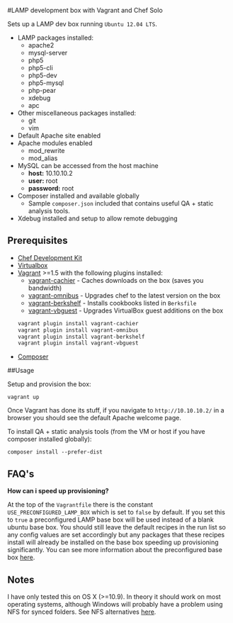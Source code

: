 #LAMP development box with Vagrant and Chef Solo

Sets up a LAMP dev box running `Ubuntu 12.04 LTS`.

- LAMP packages installed:
	- apache2
	- mysql-server
	- php5
	- php5-cli
	- php5-dev
	- php5-mysql
	- php-pear
    - xdebug
    - apc
- Other miscellaneous packages installed:
	- git
	- vim
- Default Apache site enabled
- Apache modules enabled
	- mod_rewrite
	- mod_alias
- MySQL can be accessed from the host machine
	- **host:** 10.10.10.2
	- **user:** root
	- **password:** root
- Composer installed and available globally
	- Sample `composer.json` included that contains useful QA + static analysis tools.
- Xdebug installed and setup to allow remote debugging

## Prerequisites

- [Chef Development Kit](https://downloads.chef.io/chef-dk/)
- [Virtualbox](https://www.virtualbox.org/)
- [Vagrant](http://www.vagrantup.com/) >=1.5 with the following plugins installed:
    - [vagrant-cachier](https://github.com/fgrehm/vagrant-cachier) - Caches downloads on the box (saves you bandwidth)
    - [vagrant-omnibus](https://github.com/schisamo/vagrant-omnibus) - Upgrades chef to the latest version on the box
    - [vagrant-berkshelf](https://github.com/berkshelf/vagrant-berkshelf) - Installs cookbooks listed in `Berksfile`
    - [vagrant-vbguest](https://github.com/dotless-de/vagrant-vbguest) - Upgrades VirtualBox guest additions on the box
    ```bash
    vagrant plugin install vagrant-cachier
    vagrant plugin install vagrant-omnibus
    vagrant plugin install vagrant-berkshelf
    vagrant plugin install vagrant-vbguest
    ```
- [Composer](https://getcomposer.org/)

##Usage

Setup and provision the box:

```
vagrant up
```

Once Vagrant has done its stuff, if you navigate to `http://10.10.10.2/` in a browser you should see the default Apache welcome page.

To install QA + static analysis tools (from the VM or host if you have composer installed globally):

```
composer install --prefer-dist
```

## FAQ's

**How can i speed up provisioning?**

At the top of the `Vagrantfile` there is the constant `USE_PRECONFIGURED_LAMP_BOX` which is set to `false` by default. If you set this to `true` a preconfigured LAMP base box will be used instead of a blank ubuntu base box. You should still leave the default recipes in the run list so any config values are set accordingly but any packages that these recipes install will already be installed on the base box speeding up provisioning significantly. You can see more information about the preconfigured base box [here](https://github.com/mike182uk/packer-lamp-vagrant-base-box).

## Notes

I have only tested this on OS X (>=10.9). In theory it should work on most operating systems, although Windows will probably have a problem using NFS for synced folders.
See NFS alternatives [here](https://docs.vagrantup.com/v2/synced-folders/basic_usage.html).
